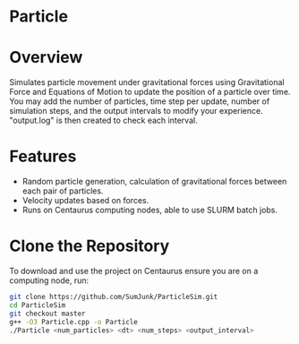 # Particle

# Overview  
Simulates particle movement under gravitational forces using Gravitational Force and Equations of Motion to update the position of a particle over time. You may add the number of particles, time step per update, number of simulation steps, and the output intervals to modify your experience. "output.log" is then created to check each interval.
 

# Features  
- Random particle generation, calculation of gravitational forces between each pair of particles.
- Velocity updates based on forces. 
- Runs on Centaurus computing nodes, able to use SLURM batch jobs.
 
 
# Clone the Repository  
To download and use the project on Centaurus ensure you are on a computing node, run:  
```bash
git clone https://github.com/SumJunk/ParticleSim.git
cd ParticleSim
git checkout master
g++ -O3 Particle.cpp -o Particle
./Particle <num_particles> <dt> <num_steps> <output_interval>


